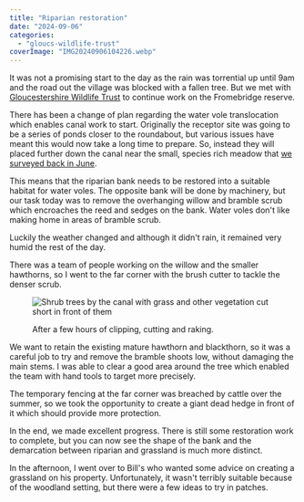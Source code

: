 ```yaml
---
title: "Riparian restoration"
date: "2024-09-06"
categories: 
  - "gloucs-wildlife-trust"
coverImage: "IMG20240906104226.webp"
---
```


It was not a promising start to the day as the rain was torrential up until 9am and the road out the village was blocked with a fallen tree. But we met with [Gloucestershire Wildlife Trust](https://www.gloucestershirewildlifetrust.co.uk/volunteer) to continue work on the Fromebridge reserve.

There has been a change of plan regarding the water vole translocation which enables canal work to start. Originally the receptor site was going to be a series of ponds closer to the roundabout, but various issues have meant this would now take a long time to prepare. So, instead they will placed further down the canal near the small, species rich meadow that [we surveyed back in June](https://diary.uncountable.uk/2024/06/a-corky-fruited-day/).

This means that the riparian bank needs to be restored into a suitable habitat for water voles. The opposite bank will be done by machinery, but our task today was to remove the overhanging willow and bramble scrub which encroaches the reed and sedges on the bank. Water voles don't like making home in areas of bramble scrub.

Luckily the weather changed and although it didn't rain, it remained very humid the rest of the day.

There was a team of people working on the willow and the smaller hawthorns, so I went to the far corner with the brush cutter to tackle the denser scrub.

<figure>

![Shrub trees by the canal with grass and other vegetation cut short in front of them](images/IMG20240906134937-1024x576.webp)

<figcaption>

After a few hours of clipping, cutting and raking.

</figcaption>

</figure>

We want to retain the existing mature hawthorn and blackthorn, so it was a careful job to try and remove the bramble shoots low, without damaging the main stems. I was able to clear a good area around the tree which enabled the team with hand tools to target more precisely.

The temporary fencing at the far corner was breached by cattle over the summer, so we took the opportunity to create a giant dead hedge in front of it which should provide more protection.

In the end, we made excellent progress. There is still some restoration work to complete, but you can now see the shape of the bank and the demarcation between riparian and grassland is much more distinct.

In the afternoon, I went over to Bill's who wanted some advice on creating a grassland on his property. Unfortunately, it wasn't terribly suitable because of the woodland setting, but there were a few ideas to try in patches.
